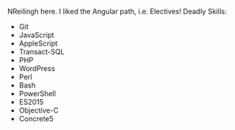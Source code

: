 NReilingh here. I liked the Angular path, i.e. Electives!
Deadly Skills:

* Git
* JavaScript
* AppleScript
* Transact-SQL
* PHP
* WordPress
* Perl
* Bash
* PowerShell
* ES2015
* Objective-C
* Concrete5

